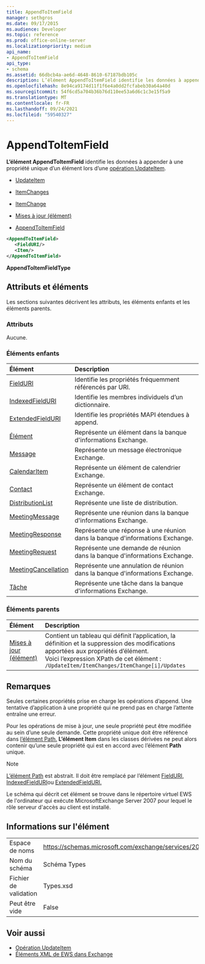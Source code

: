 ```yaml
---
title: AppendToItemField
manager: sethgros
ms.date: 09/17/2015
ms.audience: Developer
ms.topic: reference
ms.prod: office-online-server
ms.localizationpriority: medium
api_name:
- AppendToItemField
api_type:
- schema
ms.assetid: 66dbcb4a-ae6d-4648-8610-67187bdb105c
description: L’élément AppendToItemField identifie les données à appender à une propriété unique d’un élément au cours d’une opération UpdateItem.
ms.openlocfilehash: 8e94ca9174d11f1f6e4a0dd2fcfabeb30a64a40d
ms.sourcegitcommit: 54f6cd5a704b36b76d110ee53a6d6c1c3e15f5a9
ms.translationtype: MT
ms.contentlocale: fr-FR
ms.lasthandoff: 09/24/2021
ms.locfileid: "59540327"
---
```

# <a name="appendtoitemfield"></a>AppendToItemField

**L’élément AppendToItemField** identifie les données à appender à une propriété unique d’un élément lors d’une [opération UpdateItem](updateitem-operation.md).
  
- [UpdateItem](updateitem.md)
  
- [ItemChanges](itemchanges.md)
  
- [ItemChange](itemchange.md)
  
- [Mises à jour (élément)](updates-item.md)
  
- [AppendToItemField](appendtoitemfield.md)
  
```xml
<AppendToItemField>
   <FieldURI/>
   <Item/>
</AppendToItemField>
```

 **AppendToItemFieldType**
## <a name="attributes-and-elements"></a>Attributs et éléments

Les sections suivantes décrivent les attributs, les éléments enfants et les éléments parents.
  
### <a name="attributes"></a>Attributs

Aucune.
  
### <a name="child-elements"></a>Éléments enfants

|**Élément**|**Description**|
|:-----|:-----|
|[FieldURI](fielduri.md) <br/> |Identifie les propriétés fréquemment référencés par URI.  <br/> |
|[IndexedFieldURI](indexedfielduri.md) <br/> |Identifie les membres individuels d’un dictionnaire.  <br/> |
|[ExtendedFieldURI](extendedfielduri.md) <br/> |Identifie les propriétés MAPI étendues à append.  <br/> |
|[Élément](item.md) <br/> |Représente un élément dans la banque d'informations Exchange.  <br/> |
|[Message](message-ex15websvcsotherref.md) <br/> |Représente un message électronique Exchange.  <br/> |
|[CalendarItem](calendaritem.md) <br/> |Représente un élément de calendrier Exchange.  <br/> |
|[Contact](contact.md) <br/> |Représente un élément de contact Exchange.  <br/> |
|[DistributionList](distributionlist.md) <br/> |Représente une liste de distribution.  <br/> |
|[MeetingMessage](meetingmessage.md) <br/> |Représente une réunion dans la banque d'informations Exchange.  <br/> |
|[MeetingResponse](meetingresponse.md) <br/> |Représente une réponse à une réunion dans la banque d'informations Exchange.  <br/> |
|[MeetingRequest](meetingrequest.md) <br/> |Représente une demande de réunion dans la banque d'informations Exchange.  <br/> |
|[MeetingCancellation](meetingcancellation.md) <br/> |Représente une annulation de réunion dans la banque d'informations Exchange.  <br/> |
|[Tâche](task.md) <br/> |Représente une tâche dans la banque d'informations Exchange.  <br/> |
   
### <a name="parent-elements"></a>Éléments parents

|**Élément**|**Description**|
|:-----|:-----|
|[Mises à jour (élément)](updates-item.md) <br/> |Contient un tableau qui définit l’application, la définition et la suppression des modifications apportées aux propriétés d’élément.  <br/> Voici l’expression XPath de cet élément :  `/UpdateItem/ItemChanges/ItemChange[i]/Updates` <br/> |
   
## <a name="remarks"></a>Remarques

Seules certaines propriétés prise en charge les opérations d’append. Une tentative d’application à une propriété qui ne prend pas en charge l’attente entraîne une erreur.
  
Pour les opérations de mise à jour, une seule propriété peut être modifiée au sein d’une seule demande. Cette propriété unique doit être référencé dans [l’élément Path.](path.md) **L’élément Item** dans les classes dérivées ne peut alors contenir qu’une seule propriété qui est en accord avec l’élément **Path** unique. 
  
> [!NOTE]
> [L’élément Path](path.md) est abstrait. Il doit être remplacé par l’élément [FieldURI,](fielduri.md) [IndexedFieldURI](indexedfielduri.md)ou [ExtendedFieldURI.](extendedfielduri.md) 
  
Le schéma qui décrit cet élément se trouve dans le répertoire virtuel EWS de l'ordinateur qui exécute MicrosoftExchange Server 2007 pour lequel le rôle serveur d'accès au client est installé.
  
## <a name="element-information"></a>Informations sur l'élément

|||
|:-----|:-----|
|Espace de noms  <br/> |https://schemas.microsoft.com/exchange/services/2006/types  <br/> |
|Nom du schéma  <br/> |Schéma Types  <br/> |
|Fichier de validation  <br/> |Types.xsd  <br/> |
|Peut être vide  <br/> |False  <br/> |
   
## <a name="see-also"></a>Voir aussi

- [Opération UpdateItem](updateitem-operation.md)
- [Éléments XML de EWS dans Exchange](ews-xml-elements-in-exchange.md)

